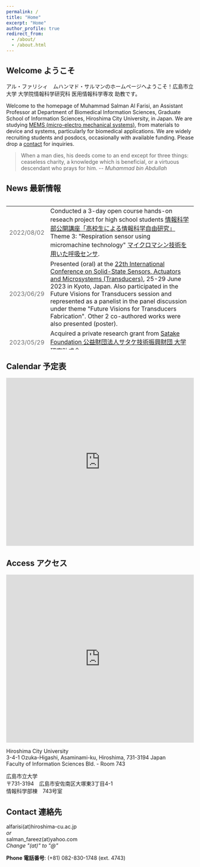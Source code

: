 ```yaml
---
permalink: /
title: "Home"
excerpt: "Home"
author_profile: true
redirect_from: 
  - /about/
  - /about.html
---
```


## Welcome ようこそ

アル・ファリシィ　ムハンマド・サルマンのホームページへようこそ！広島市立大学 大学院情報科学研究科 医用情報科学専攻 助教です。

Welcome to the homepage of Muhammad Salman Al Farisi, an Assistant Professor at Department of Biomedical Information Sciences, Graduate School of Information Sciences, Hiroshima City University, in Japan. We are studying [MEMS (micro-electro mechanical systems)](/research), from materials to device and systems, particularly for biomedical applications. We are widely recruiting students and posdocs, occasionally with available funding. Please drop a [contact](/#contact-連絡先) for inquiries.

> When a man dies, his deeds come to an end except for three things: ceaseless charity, a knowledge which is beneficial, or a virtuous descendant who prays for him.  -- *Muhammad bin Abdullah*

 

## News 最新情報

<div style="overflow-y: scroll; height:400px;">
 <table style="width:100%">
  <tr>
    <td style="color:#6d6d6d;">2022/08/02</td>
    <td>Conducted a 3-day open course hands-on reseach project for high school students <a href="https://www.hiroshima-cu.ac.jp/news/c00040653/">情報科学部公開講座「高校生による情報科学自由研究」</a> Theme 3: "Respiration sensor using micromachine technology" <a href="https://www.hiroshima-cu.ac.jp/uploads/2023/05/ed7a16171f89c1542c3718f5c4300a5e-20230524071711402.pdf">マイクロマシン技術を用いた呼吸センサ</a>.</td>
  </tr>
  <tr>
    <td style="color:#6d6d6d;">2023/06/29</td>
    <td>Presented (oral) at the <a href="https://transducers2023.org/">22th International Conference on Solid-State Sensors, Actuators and Microsystems (Transducers)</a>, 25-29 June 2023 in Kyoto, Japan. Also participated in the Future Visions for Transducers session and represented as a panelist in the panel discussion under theme "Future Visions for Transducers Fabrication". Other 2 co-authored works were also presented (poster). </td>
  </tr>
  <tr>
    <td style="color:#6d6d6d;">2023/05/29</td>
    <td>Acquired a private research grant from <a href="https://www.satake-zaidan.or.jp/">Satake Foundation 公益財団法人サタケ技術振興財団 大学研究助成金</a>.</td>
  </tr>
  <tr>
    <td style="color:#6d6d6d;">2023/05/05</td>
    <td><a href="/publication/">Our paper</a> on the facile in-tube-center packaging for flexible airflow microsensor has been published in <a href="https://doi.org/10.1109/JSEN.2023.3272310">IEEE Sensors Journal</a>.</td>
  </tr>
  <tr>
    <td style="color:#6d6d6d;">2023/03/16</td>
    <td>Delivered an <a href="/publication/">invited lecture</a> for students in Biomedical Engineering Master Program, University of Indonesia.</td>
  </tr>
  <tr>
    <td style="color:#6d6d6d;">2023/01/01</td>
    <td><a href="/publication/">Our paper</a> on the airflow analysis in the intubation tube has been published in <a href="https://doi.org/10.1541/ieejsmas.143.6">IEEJ Transactions on Sensors and Micromachines</a>, or 電気学会論文誌Ｅ（センサ・マイクロマシン部門誌）.</td>
  </tr>
  <tr>
    <td style="color:#6d6d6d;">2022/12/24</td>
    <td><a href="/publication/">Our paper</a> on the copper on polyimide flexible flow sensor has been published in <a href="https://doi.org/10.3390/mi14010042">Micromachines</a>.</td>
  </tr>
  <tr>
    <td style="color:#6d6d6d;">2022/11/14</td>
    <td><a href="/publication/">Our work</a> was presented (poster) at the <a href="/publication/">39th Sensor Symposium on Sensors, Micromachines and Applied Systems 電気学会 第39回「センサ・マイクロマシンと応用システム」シンポジウム</a>, 14-17 November 2022 in Tokushima, Japan.</td>
  </tr>
  <tr>
    <td style="color:#6d6d6d;">2022/09/29</td>
    <td>Delivered an <a href="/publication/">invited lecture</a> for students in Biomedical Engineering Undergraduate Program, Institut Teknologi Bandung, Indonesia.</td>
  </tr>
  <tr>
    <td style="color:#6d6d6d;">2022/08/31</td>
    <td><a href="/publication/book/">Our book chapter</a> on the utilization of polyimide for MEMS ポリイミドフィルム上へのMEMSセンサの作製 has been published in <a href="https://www.gijutu.co.jp/doc/b_2165.htm"> ポリイミドの高機能設計と応用技術 (Design of high performance polyimide and its technological applications)</a>.</td>
  </tr>
  <tr>
    <td style="color:#6d6d6d;">2022/08/05</td>
    <td>Conducted a 3-day open course hands-on reseach project for high school students <a href="https://www.hiroshima-cu.ac.jp/news/c00033950/">情報科学部公開講座「高校生による情報科学自由研究」</a> Theme 10: "Breath measurement using DIY sensor" <a href="https://www.hiroshima-cu.ac.jp/uploads/2022/06/ba0cbfa768f4bb06628f1bcf6f75ca4c-20220606071801922.pdf">自作センサで呼吸を測ろう</a>.</td>
  </tr>
  <tr>
    <td style="color:#6d6d6d;">2022/07/30</td>
    <td><a href="/publication/">Our paper</a> on the wafer-level bonding using electroplated Al has been published in <a href="https://doi.org/10.3390/mi13081221">Micromachines</a>.</td>
  </tr>
  <tr>
    <td style="color:#6d6d6d;">2022/06/03</td>
    <td><a href="/publication/">Our paper</a> on the relief supply after the Great East Japan Earthquake (2011) has been published in <a href="https://isss.jp.net/isss-site/wp-content/uploads/2022/06/06-2019-1.pdf">地域安全学会東日本大震災特別論文集 (Special Collection of the Great East Japan Earthquake, the Institute of Social Safety Science)</a>.</td>
  </tr>
  <tr>
    <td style="color:#6d6d6d;">2021/06/01</td>
    <td><a href="/publication/">Our work</a> was virtually presented (oral) at the <a href="https://apcot2022.casconf.cn/">10th Asia-Pacific Conference of Transducers and Micro-Nano Technology (APCOT 2022)</a>, 30 May-1 June 2022. The conference was originally scheduled to be hold in Shanghai, China, however, moved to virtual platform due to COVID-19 pandemic.</td>
  </tr>
  <tr>
    <td style="color:#6d6d6d;">2022/03/25</td>
    <td>Delivered an <a href="/publication/">invited lecture</a> for students in Engineering Physics Undergraduate Program, Institut Teknologi Bandung, Indonesia.</td>
  </tr>
  <tr>
    <td style="color:#6d6d6d;">2022/02/16</td>
    <td><a href="/publication/">Our paper</a> on the enhanced properties of the electrochemically deposited Al has been published in <a href="https://doi.org/10.1016/j.scriptamat.2022.114599">Scripta Materialia</a>.</td>
  </tr>
  <tr>
    <td style="color:#6d6d6d;">2021/11/24</td>
    <td>Acquired a private research grant from <a href="https://hirose-isf.or.jp/">Hirose Foundation 公益財団法人ヒロセ財団 研究助成</a>.</td>
  </tr>
  <tr>
    <td style="color:#6d6d6d;">2021/11/11</td>
    <td><a href="/publication/">Our works</a> (3) were virtually presented (2 real-time, 1 on-demand) at the <a href="https://www.jsme.or.jp/conference/mnm2021/">12th Symposium on Micro-Nano Science and Technology 日本機械学会 第12回マイクロ・ナノ工学シンポジウム</a>, 9-11 November 2021. The conference was originally scheduled to be hold in Himeji, Japan, however, moved to virtual platform due to COVID-19 pandemic.</td>
  </tr>
  <tr>
    <td style="color:#6d6d6d;">2021/11/06</td>
    <td>Chaired a session (Sensor & signal processing センサ・信号処理) at the <a href="http://www.medimg.info.hiroshima-cu.ac.jp/jsmbe-chusi-2021/">44th Annual Meeting of the Japan Society of Medical and Biological Engineering, Chugoku-Shikoku Branch 第44回日本生体医工学会中国四国支部大会</a>, 6 November 2021. <a href="/publication/">Our works</a> (2) were also virtually presented (oral). The conference was originally scheduled to be hold in Hiroshima, Japan, however, moved to virtual platform due to COVID-19 pandemic.</td>
  </tr>
  <tr>
    <td style="color:#6d6d6d;">2021/11/02</td>
    <td><a href="/publication/">Our work</a> was virtually presented (poster) at the <a href="https://2021.ieee-sensorsconference.org/">IEEE Sensors 2021</a>, 31 October - 4 November 2021. The conference was originally scheduled to be hold in Sydney, Australia, however, moved to virtual platform due to COVID-19 pandemic.</td>
  </tr>
  <tr>
    <td style="color:#6d6d6d;">2020/10/16</td>
    <td><a href="/publication/">Our paper</a>, a progress review on the biomedical application of MEMS has been published in <a href="https://doi.org/10.35848/1347-4065/ac305d">Japanese Journal of Applied Physics</a>.</td>
  </tr>
  <tr>
    <td style="color:#6d6d6d;">2021/09/29</td>
    <td>Featured in the <a href="http://www.imac.mech.tohoku.ac.jp/outline/voice.html">Student's Voice page of Tohoku University International Mechanical and Aerospace Engineering Course (IMAC)</a>. The interview was conducted in March 2021.</td>
  </tr>
  <tr>
    <td style="color:#6d6d6d;">2021/08/31</td>
    <td>Acquired a public research grant from <a href="https://www.jsps.go.jp/">Japan Society for Promotion of Science (JSPS)</a> Kakenhi: <a href="https://kaken.nii.ac.jp/ja/grant/KAKENHI-PROJECT-21K20518/">Grant-in-Aid for Research Activity Start-up (科研費「研究活動スタート支援」) grant no. 21K20518</a>.</td>
  </tr>
  <tr>
    <td style="color:#6d6d6d;">2021/08/10</td>
    <td>Our industrial collaborator aqcuired a public research grant from <a href="https://www.joho-miyagi.or.jp/">Miyagi Organization for Industry Promotion (公益財団法人 みやぎ産業振興機構 みやぎ中小企業チャレンジ応援基金事業)</a> for our collaborative work.</td>
  </tr>
  <tr>
    <td style="color:#6d6d6d;">2021/06/23</td>
    <td>Presented (virtually, poster) at the <a href="https://www.transducers2021.org/">21th International Conference on Solid-State Sensors, Actuators and Microsystems (Transducers)</a>, 20-25 June 2021. The conference was originally scheduled to be hold in Orlando, Florida, USA, however, moved to virtual platform due to COVID-19 pandemic.</td>
  </tr>
  <tr>
    <td style="color:#6d6d6d;">2021/04/29</td>
    <td>Presented (virtually, oral) at the <a href="http://smartsystemsintegration.com/">Smart Systems Integration Conference 2021</a>, 27-29 April 2021. The conference was originally scheduled to be hold in Grenoble, France, however, moved to virtual platform due to COVID-19 pandemic.</td>
  </tr>
  <tr>
    <td style="color:#6d6d6d;">2021/04/01</td>
    <td>Joined the Department of Biomedical Information Sciences, Graduate School of Information Sciences, <a href="https://www.hiroshima-cu.ac.jp/">Hiroshima City University</a> (Japan) as an Assistant Professor with the <a href="https://mmse.info.hiroshima-cu.ac.jp/">Medical Robot Laboratory</a>.</td>
  </tr>
  <tr>
    <td style="color:#6d6d6d;">2021/03/25</td>
    <td>Graduated from <a href="https://www.tohoku.ac.jp/">Tohoku University</a>, Doctor of Philosophy (Engineering) in Robotics. <a href="https://tohoku.repo.nii.ac.jp/?action=pages_view_main&active_action=repository_view_main_item_detail&item_id=137175&item_no=1&page_id=33&block_id=46">Summary of Ph.D. Thesis</a>.</td>
  </tr>
  <tr>
    <td style="color:#6d6d6d;">2021/01/22</td>
    <td>Successfully defended a Ph.D. dissertation entitled "Aluminum Electrochemical Deposition and Its Microsystem Applications" in the Department of Robotics, Graduate School of Engineering, Tohoku University.</td>
  </tr>
  <tr>
    <td style="color:#6d6d6d;">2020/12/12</td>
    <td>Homepage migrated to github.</td>
  </tr>
  <tr>
    <td style="color:#6d6d6d;">2020/10/28</td>
    <td>Presented (virtually, oral) at the <a href="https://www.jsme.or.jp/conference/mnm2020/">11th Symposium on Micro-Nano Science and Technology 日本機械学会 第11回マイクロ・ナノ工学シンポジウム</a>, 26-28 October 2020. The conference was originally scheduled to be hold in Kumamoto City, Japan, however, moved to virtual platform due to COVID-19 pandemic.</td>
  </tr>
  <tr>
    <td style="color:#6d6d6d;">2020/10/20</td>
    <td><a href="/publication/">Our paper</a> on the material properties of the electrochemically deposited Al has been published in <a href="https://doi.org/10.1016/j.sna.2020.112384">Sensors and Actuators A: Physical</a>.</td>
  </tr>
  <tr>
    <td style="color:#6d6d6d;">2020/10/09</td>
    <td>Presented (virtually, oral) at the <a href="https://www.electrochem.org/prime2020">Pacific Rim Meeting on Electrochemical & Solid State Science (PRiME) 2020</a>, 4-9 October 2020. The conference was originally scheduled to be hold in Hawaii, however, moved to virtual platform due to COVID-19 pandemic.</td>
  </tr>
  <tr>
    <td style="color:#6d6d6d;">2020/07/07</td>
    <td><a href="/publication/">Our work</a> was virtually presented (oral) at the <a href="https://www.iee.jp/blog/esoken2020/">2020 IEEJ Micromachine and Sensor System Workshop 令和2年度電気学会 マイクロマシン・センサシステム研究会</a>, 7-8 July 2020. The conference was originally scheduled to be hold in Kusatsu City, Japan, however, moved to virtual platform due to COVID-19 pandemic.</td>
  </tr>
  <tr>
    <td style="color:#6d6d6d;">2020/04/09</td>
    <td><a href="/publication/">Our paper</a> on the sealed cavity pressure evaluation method for micro-packages: zero-balance method is published in <a href="https://doi.org/10.1109/JMEMS.2020.2984229">Journal of Microelectromechanical Systems</a>.</td>
  </tr>
  <tr>
    <td style="color:#6d6d6d;">2020/03/26</td>
    <td><a href="/publication/">Our work</a> was virtually presented (oral) at the <a href="https://2020.ieee-inertial.org/">IEEE International Symposium on Inertial Sensors & Systems (INERTIAL) 2020</a>, 23-26 March 2020. The conference was originally scheduled to be hold in Hiroshima, Japan, however, moved to virtual platform due to COVID-19 pandemic.</td>
  </tr>
  <tr>
    <td style="color:#6d6d6d;">2020/02/29</td>
    <td><a href="/publication/">Our paper</a> on the fabrication technique of quartz glass resonator is published in <a href="https://doi.org/10.1016/j.sna.2020.111922">Sensors and Actuators A: Physical</a>.</td>
  </tr>
  <tr>
    <td style="color:#6d6d6d;">2019/11/21</td>
    <td><a href="/publication/">Our works (3)</a> were presented (posters) at the <a href="/publication/">36th Sensor Symposium on Sensors, Micromachines and Applied Systems 電気学会 第36回「センサ・マイクロマシンと応用システム」シンポジウム</a> and the <a href="/publication/">10th Symposium on Micro-Nano Science and Technology 日本機械学会 第10回マイクロ・ナノ工学シンポジウム</a>, 19-21 November 2019 in Hamamatsu, Japan.</td>
  </tr>
  <tr>
    <td style="color:#6d6d6d;">2019/10/17</td>
    <td><a href="/publication/">Our conference proceeding</a> on sealed cavity pressure evaluation system is available online in <a href="https://ieeexplore.ieee.org/document/8870823">Proceedings of IEEE MEMS 2019</a>.</td>
  </tr>
  <tr>
    <td style="color:#6d6d6d;">2019/08/03</td>
    <td><a href="/publication/">Our work</a> was presented (oral) at the Great East Japan Earthquake Workshop Series of the Institute of Social Safety Science 地域安全学会東日本大震災連続ワークショップ, 2-3 August 2019 in Minamisoma, Japan.</td>
  </tr>
  <tr>
    <td style="color:#6d6d6d;">2019/08/01</td>
    <td><a href="/publication/">Our papers</a> on <a href="http://nds-tohoku.in.arena.ne.jp/ndsjournal/volume55/55-35.pdf">disaster education using liquefaction experiment</a> and <a href="http://nds-tohoku.in.arena.ne.jp/ndsjournal/volume55/55-36.pdf">dissemination of the Disaster Mitigation Action Card game</a> are published in <a href="http://nds-tohoku.in.arena.ne.jp/%e8%ab%96%e6%96%87%e9%9b%86%e4%b8%80%e8%a6%a7/volume55-jp/">Tohoku Journal of Natural Disaster Science</a>.</td>
  </tr>
  <tr>
    <td style="color:#6d6d6d;">2019/04/20</td>
    <td><a href="https://ieeexplore.ieee.org/document/8374336/">Our conference paper</a> on Al electroplating presented in the 2018 International Conference on Electronics Packaging and iMAPS All Asia Conference (ICEP-IAAC) has been awarded "Outstanding Technical Paper Award" during the the 2019 International Conference on Electronics Packaging (ICEP) 17-20 April 2019 in Niigata, Japan. <a href="https://www.mech.tohoku.ac.jp/prize190422/">News from Tohoku University Mechanical Engineering Division</a>.</td>
  </tr>
  <tr>
    <td style="color:#6d6d6d;">2019/04/01</td>
    <td>Started as a <a href="https://www.jsps.go.jp/">Japan Society for Promotion of Science (JSPS)</a> DC2 Research Fellow at the Department of Robotics, Graduate School of Engineering, Tohoku University.</td>
  </tr>
  <tr>
    <td style="color:#6d6d6d;">2019/01/31</td>
    <td>Presented (poster) at the <a href="http://www.mems19.org/">32nd IEEE International Conference on Micro Electro Mechanical Systems (MEMS)</a>, 27-31 January 2019 in Seoul, South Korea.</td>
  </tr>
  <tr>
    <td style="color:#6d6d6d;">2018/12/23</td>
    <td><a href="/publication/">Our works (2)</a> were presented (oral) at <a href="http://nds-tohoku.in.arena.ne.jp/申込要領一覧/プログラム（h30年度）/">Tohoku Natural Disaster Science Conference</a>, 22-23 December 2018 in Akita, Japan. The abstract is available <a href="http://nds-tohoku.in.arena.ne.jp/wp/wp-content/uploads/2018/12/H30abstract.pdf">here</a>.</td>
  </tr>
  <tr>
    <td style="color:#6d6d6d;">2018/11/22</td>
    <td><a href="/publication/">Our paper</a> on Al patterned electroplating is published in <a href="https://doi.org/10.3390/mi9110589">Micromachines</a>.</td>
  </tr>
  <tr>
    <td style="color:#6d6d6d;">2018/09/21</td>
    <td>Left the Automotive & Industrial Systems Company, <a href="https://www.panasonic.com/global/home.html">Panasonic Corporation</a>.</td>
  </tr>
  <tr>
    <td style="color:#6d6d6d;">2018/09/02</td>
    <td>Joined the Automotive & Industrial Systems Company, <a href="https://www.panasonic.com/global/home.html">Panasonic Corporation</a> as an intern.</td>
  </tr>
  <tr>
    <td style="color:#6d6d6d;">2018/07/05</td>
    <td><a href="/publication/">Our paper</a> on wafer-level packaging using electroplated-planarized Cu is published in <a href="https://doi.org/10.1016/j.sna.2018.06.021">Sensors and Actuators A: Physical</a>.</td>
  </tr>
  <tr>
    <td style="color:#6d6d6d;">2018/06/29</td>
    <td>Started as a graduate student researcher (博士研究教育院生) of the <a href="http://www.iiare.tohoku.ac.jp/">Division for Interdisciplinary Advanced Research and Education (DIARE) of Tohoku University (東北大学 学際高等研究教育院)</a>. *Officially starts from April 2018.</td>
  </tr>
  <tr>
    <td style="color:#6d6d6d;">2018/06/07</td>
    <td><a href="/publication/">Our conference proceeding</a> on Al electroplating is available online in <a href="https://ieeexplore.ieee.org/document/8374336/">Proceedings of ICEP-IAAC 2018</a>.</td>
  </tr>
  <tr>
    <td style="color:#6d6d6d;">2018/05/20</td>
    <td><a href="/publication/">Our work</a> was presented (oral) at <a href="http://www.jpgu.org/meeting_2018/"> Japan Geoscience Union (JpGU) Meeting</a>, 20-24 May 2018 in Chiba, Japan. The abstract is available <a href="https://confit.atlas.jp/guide/event-img/jpgu2018/O05-01/public/pdf?type=in&lang=en">here</a>.</td>
  </tr>
  <tr>
    <td style="color:#6d6d6d;">2018/05/18</td>
    <td><a href="/publication/">Our paper</a> on the implementation of the Disaster Mitigation Action Card game is published in <a href="http://nds-tohoku.in.arena.ne.jp/ndsjournal/volume54/54-49.pdf">Tohoku Journal of Natural Disaster Science</a>.</td>
  </tr>
  <tr>
    <td style="color:#6d6d6d;">2018/04/20</td>
    <td>Presented (oral) at <a href="http://jiep.or.jp/icep/index.html">ICEP-IAAC 2018</a>, 17-21 April 2018 in Kuwana, Japan.</td>
  </tr>
  <tr>
    <td style="color:#6d6d6d;">2018/04/04</td>
    <td>Enrolled to <a href="https://www.tohoku.ac.jp/">Tohoku University</a>, <a href="https://www.mech.tohoku.ac.jp/">Department of Robotics</a>, <a href="https://www.eng.tohoku.ac.jp/">Graduate School of Engineering</a> (doctoral course).</td>
  </tr>
  <tr>
    <td style="color:#6d6d6d;">2018/03/27</td>
    <td>Graduated from <a href="https://www.tohoku.ac.jp/">Tohoku University</a>, Master of Engineering in Robotics.</td>
  </tr>
  <tr>
    <td style="color:#6d6d6d;">2018/01/07</td>
    <td><a href="/publication/">Our work</a> was presented (oral) at <a href="http://nds-tohoku.in.arena.ne.jp/申込要領一覧/プログラム（h29年度）/">Tohoku Natural Disaster Science Conference</a>, 6-7 January 2018 in Hachinohe, Japan. The abstract is available <a href="http://nds-tohoku.in.arena.ne.jp/abstract/Abstract2017.pdf">here</a>.</td>
  </tr>
  <tr>
    <td style="color:#6d6d6d;">2017/08/01</td>
    <td><a href="/publication/">Our conference proceeding</a> on wafer-level packaging using electroplated-planarized Cu is available online in <a href="http://ieeexplore.ieee.org/abstract/document/7994267/">Proceedings of Transducers 2017</a>.</td>
  </tr>
  <tr>
    <td style="color:#6d6d6d;">2017/07/21</td>
    <td><a href="http://www.science-day.com/program/?ID=e2017-499">Our booth in Science Day 2017</a> (Academic City: Sendai City, Miyagi Prefecture) on 16 July 2017, featuring the Disaster Mitigation Action Card Game , has been honored with the Japan Oil, Gas and Metals National Corporation (JOGMEC) Award.</td>
  </tr>
  <tr>
    <td style="color:#6d6d6d;">2017/07/10</td>
    <td>Presented (oral, invited) at the Nanotechnology Platform Student Training Program, Tohoku University (10-14 July 2017).</td>
  </tr>
  <tr>
    <td style="color:#6d6d6d;">2017/06/22</td>
    <td>Presented (poster) at the <a href="http://www.transducers2017.org/">19th International Conference on Solid-State Sensors, Actuators and Microsystems (Transducers)</a>, 18-22 June 2017 in Kaohsiung, Taiwan.</td>
  </tr>
  <tr>
    <td style="color:#6d6d6d;">2017/06/15</td>
    <td>Left the Department of System Packaging at <a href="http://www.enas.fraunhofer.de/en.html">Fraunhofer Institute for Electronic Nano Systems (ENAS)</a>.</td>
  </tr>
  <tr>
    <td style="color:#6d6d6d;">2017/02/25</td>
    <td>Disaster Mitigation Action Card (DMAC) Game has been honored with Ofunato Trading Hall Award (大船渡伝承館賞) at the Disaster Prevention & Mitigation Contest (被災地と共に考える 防災・減災コンテスト) held by the <a href="https://ofunato-tunami-denshokan.jimdo.com/">Ofunato Trading Hall (大船渡伝承館)</a>.</td>
  </tr>
  <tr>
    <td style="color:#6d6d6d;">2017/02/24</td>
    <td>Presented (oral and poster) at the 2nd USTB-TU Joint Workshop on Advanced Materials and Manufacture, 21-24 February 2017 in Beijing, China. Our paper has been honored with the Best Poster Award.</td>
  </tr>
  <tr>
    <td style="color:#6d6d6d;">2017/01/31</td>
    <td>Joined the Department of System Packaging at <a href="http://www.enas.fraunhofer.de/en.html">Fraunhofer Institute for Electronic Nano Systems (ENAS)</a> in Germany as a visiting researcher (student).</td>
  </tr>
  <tr>
    <td style="color:#6d6d6d;">2016/12/01</td>
    <td><a href="/publication/">Our conference proceeding</a> on wafer-level packaging using electroplated-planarized Au is available online in <a href="http://dx.doi.org/10.1109/NEMS.2016.7758317">Proceedings of IEEE NEMS 2016</a>.</td>
  </tr>
  <tr>
    <td style="color:#6d6d6d;">2016/11/30</td>
    <td><a href="/publication/">Our paper</a> on wafer-level packaging using electroplated-planarized Au is published in <a href="http://dx.doi.org/10.1088/1361-6439/27/1/015029">Journal of Micromechanics and Microengineering</a>.</td>
  </tr>
  <tr>
    <td style="color:#6d6d6d;">2016/09/07</td>
    <td>Attended TFC ELyT School 2016: Comprehensive Research on Materials, Systems and Energy for a Sustainable Future of the Earth in Sendai, Japan.</td>
  </tr>
  <tr>
    <td style="color:#6d6d6d;">2016/08/08</td>
    <td>Attended Next Generation Automobiles, Miyagi Area Summer Camp 2016 in Osaki, Japan.</td>
  </tr>
  <tr>
    <td style="color:#6d6d6d;">2016/04/20</td>
    <td>Presented (oral) at <a href="http://ieee-nems.org/2016/">IEEE NEMS 2016</a>, 17-20 April 2016 in Sendai and Matsushima City, Japan.</td>
  </tr>
  <tr>
    <td style="color:#6d6d6d;">2016/04/06</td>
    <td>Started as a scholar of <a href="https://sisf.or.jp/ja/">Sato Yo International Scholarship Foundation</a>.</td>
  </tr>
  <tr>
    <td style="color:#6d6d6d;">2016/04/06</td>
    <td>Enrolled to <a href="https://www.tohoku.ac.jp/">Tohoku University</a>, <a href="https://www.mech.tohoku.ac.jp/">Department of Robotics</a>, <a href="https://www.eng.tohoku.ac.jp/">Graduate School of Engineering</a>, and <a href="http://lgs.tohoku.ac.jp/gsafety/">Inter-Graduate School Doctoral Degree Program on Science for Global Safety, Leading Graduate School</a>.</td>
  </tr>
  <tr>
    <td style="color:#6d6d6d;">2016/03/25</td>
    <td>Graduated from <a href="https://www.tohoku.ac.jp/">Tohoku University</a>, Bachelor of Engineering in Mechanical Engineering.</td>
  </tr>
  <tr>
    <td style="color:#6d6d6d;">2016/02/26</td>
    <td>Homepage of Muhammad Salman Al Farisi is started.</td>
  </tr>
</table> 
</div>

## Calendar 予定表

<iframe src="https://calendar.google.com/calendar/embed?height=600&amp;wkst=1&amp;bgcolor=%23ffffff&amp;ctz=Asia%2FTokyo&amp;src=c2FsbWFuX2ZhcmVlekB5YWhvby5jb20&amp;src=YWk5cXJjYmhzMHV2dXNjbTZmOWh0cjFmMjhAZ3JvdXAuY2FsZW5kYXIuZ29vZ2xlLmNvbQ&amp;src=MnQwcTJ0YTdtM21oMDVlamxhODJzOGdwZTRAZ3JvdXAuY2FsZW5kYXIuZ29vZ2xlLmNvbQ&amp;src=ZXBtbXM5MzdwMm10ZDRzZnJsbzgxdjRqdWtAZ3JvdXAuY2FsZW5kYXIuZ29vZ2xlLmNvbQ&amp;src=ZW4uamFwYW5lc2UjaG9saWRheUBncm91cC52LmNhbGVuZGFyLmdvb2dsZS5jb20&amp;src=ZW4uaXNsYW1pYyNob2xpZGF5QGdyb3VwLnYuY2FsZW5kYXIuZ29vZ2xlLmNvbQ&amp;color=%237986CB&amp;color=%23039BE5&amp;color=%230B8043&amp;color=%239E69AF&amp;color=%237986CB&amp;color=%23009688&amp;showTitle=0&amp;mode=WEEK&amp;showCalendars=0&amp;showTabs=0&amp;showPrint=0" style="border-width:0" width="100%" height="450" frameborder="0" scrolling="no"></iframe>

## Access アクセス

<iframe src="https://www.google.com/maps/embed?pb=!1m18!1m12!1m3!1d44285.46315767713!2d132.4418257839965!3d34.413118969793345!2m3!1f0!2f0!3f0!3m2!1i1024!2i768!4f13.1!3m3!1m2!1s0x355a9840c559d511%3A0x508d3762a4078a25!2z44CSNzMxLTMxNjYgSGlyb3NoaW1hLCBBc2FtaW5hbWkgV2FyZCwgxYx6dWthaGlnYXNoaSwgMy1jaMWNbWXiiJI04oiSMSDmg4XloLHlh6bnkIbjgrvjg7Pjgr_jg7w!5e0!3m2!1sen!2sjp!4v1617319363178!5m2!1sen!2sjp" width="100%" height="450" frameborder="0" style="border:0;" allowfullscreen="" aria-hidden="false" tabindex="0"></iframe><br>

Hiroshima City University<br>
3-4-1 Ozuka-Higashi, Asaminami-ku, Hiroshima, 731-3194 Japan<br>
Faculty of Information Sciences Bld. - Room 743

広島市立大学<br>
〒731-3194　広島市安佐南区大塚東3丁目4-1<br>
情報科学部棟　743号室

## Contact 連絡先

alfarisi(at)hiroshima-cu.ac.jp  
*or*  
salman_fareez(at)yahoo.com  
*Change "(at)" to "@"*

**Phone 電話番号**: (+81) 082-830-1748 (ext. 4743)

